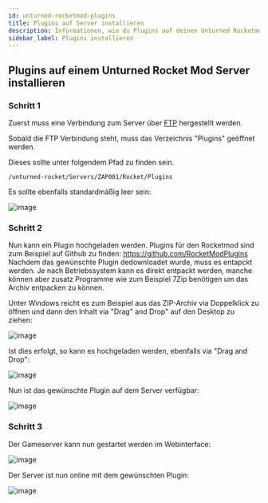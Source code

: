 ```yaml
---
id: unturned-rocketmod-plugins
title: Plugins auf Server installieren
description: Informationen, wie du Plugins auf deinen Unturned Rocketmod Server von ZAP-Hosting installieren kannst - ZAP-Hosting.com Dokumentationen
sidebar_label: Plugins installieren
---
```


## Plugins auf einem Unturned Rocket Mod Server installieren

### Schritt 1
Zuerst muss eine Verbindung zum Server über [FTP](gameserver_ftpaccess.md) hergestellt werden.

Sobald die FTP Verbindung steht, muss das Verzeichnis "Plugins" geöffnet werden.

Dieses sollte unter folgendem Pfad zu finden sein. 
```
/unturned-rocket/Servers/ZAP001/Rocket/Plugins
```

Es sollte ebenfalls standardmäßig leer sein: 

![image](https://user-images.githubusercontent.com/26007280/189902800-7ad3c2be-2bfe-4dcb-bfc0-b0c3fbd50d30.png)

### Schritt 2

Nun kann ein Plugin hochgeladen werden. 
Plugins für den Rocketmod sind zum Beispiel auf Github zu finden: https://github.com/RocketModPlugins
Nachdem das gewünschte Plugin dedownloadet wurde, muss es entapckt werden. 
Je nach Betriebssystem kann es direkt entpackt werden, manche können aber zusatz Programme wie zum Beispiel 7Zip benötigen um das Archiv entpacken zu können.

Unter Windows reicht es zum Beispiel aus das ZIP-Archiv via Doppelklick zu öffnen und dann den Inhalt via "Drag" and Drop" auf den Desktop zu ziehen: 

![image](https://user-images.githubusercontent.com/26007280/189902825-54017271-c218-4cde-bc93-b02c57761d4f.png)

Ist dies erfolgt, so kann es hochgeladen werden, ebenfalls via "Drag and Drop":  

![image](https://user-images.githubusercontent.com/26007280/189902850-2062706d-ff58-40d5-95d7-0d32ed620164.png)

Nun ist das gewünschte Plugin auf dem Server verfügbar:

![image](https://user-images.githubusercontent.com/26007280/189902869-efb4618e-6421-4e26-aa6f-1c7bb4955994.png)

### Schritt 3

Der Gameserver kann nun gestartet werden im Webinterface: 

![image](https://user-images.githubusercontent.com/26007280/189902892-f7c4850b-53f6-4ab6-bb77-1948986fe2f5.png)

Der Server ist nun online mit dem gewünschten Plugin: 

![image](https://user-images.githubusercontent.com/13604413/159184018-6dbe42dc-6f7f-4dc5-ab7a-8308c76284ea.png)


